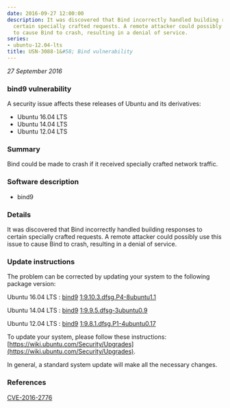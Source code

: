 ```yaml
---
date: 2016-09-27 12:00:00
description: It was discovered that Bind incorrectly handled building responses to
  certain specially crafted requests. A remote attacker could possibly use this issue
  to cause Bind to crash, resulting in a denial of service.
series:
- ubuntu-12.04-lts
title: USN-3088-1&#58; Bind vulnerability
---
```


*27 September 2016*

### bind9 vulnerability

A security issue affects these releases of Ubuntu and its derivatives:

* Ubuntu 16.04 LTS
* Ubuntu 14.04 LTS
* Ubuntu 12.04 LTS

### Summary

Bind could be made to crash if it received specially crafted network traffic.

### Software description

* bind9 

### Details

It was discovered that Bind incorrectly handled building responses to certain specially crafted requests. A remote attacker could possibly use this issue to cause Bind to crash, resulting in a denial of service. 

### Update instructions

The problem can be corrected by updating your system to the following package version:

Ubuntu 16.04 LTS
 : [bind9](https://launchpad.net/ubuntu/+source/bind9) <span> [1:9.10.3.dfsg.P4-8ubuntu1.1](https://launchpad.net/ubuntu/+source/bind9/1:9.10.3.dfsg.P4-8ubuntu1.1) </span> 

Ubuntu 14.04 LTS
 : [bind9](https://launchpad.net/ubuntu/+source/bind9) <span> [1:9.9.5.dfsg-3ubuntu0.9](https://launchpad.net/ubuntu/+source/bind9/1:9.9.5.dfsg-3ubuntu0.9) </span> 

Ubuntu 12.04 LTS
 : [bind9](https://launchpad.net/ubuntu/+source/bind9) <span> [1:9.8.1.dfsg.P1-4ubuntu0.17](https://launchpad.net/ubuntu/+source/bind9/1:9.8.1.dfsg.P1-4ubuntu0.17) </span> 

To update your system, please follow these instructions: [https://wiki.ubuntu.com/Security/Upgrades](https://wiki.ubuntu.com/Security/Upgrades).

In general, a standard system update will make all the necessary changes. 

### References

 
 [CVE-2016-2776](http://people.ubuntu.com/~ubuntu-security/cve/CVE-2016-2776)